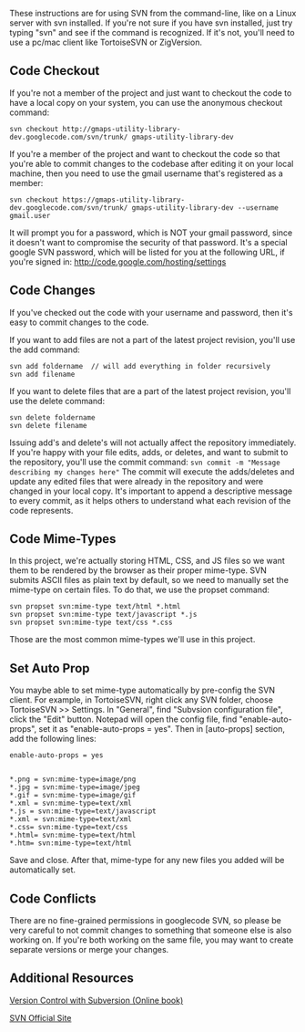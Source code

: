 These instructions are for using SVN from the command-line, like on a Linux server with svn installed. If you're not sure if you have svn installed, just try typing "svn" and see if the command is recognized. If it's not, you'll need to use a pc/mac client like TortoiseSVN or ZigVersion.

## Code Checkout ##

If you're not a member of the project and just want to checkout the code to have a local copy on your system, you can use the anonymous checkout command:

`svn checkout http://gmaps-utility-library-dev.googlecode.com/svn/trunk/ gmaps-utility-library-dev`


If you're a member of the project and want to checkout the code so that you're able to commit changes to the codebase after editing it on your local machine, then you need to use the gmail username that's registered as a member:

`svn checkout https://gmaps-utility-library-dev.googlecode.com/svn/trunk/ gmaps-utility-library-dev --username gmail.user`


It will prompt you for a password, which is NOT your gmail password, since it doesn't want to compromise the security of that password. It's a special google SVN password, which will be listed for you at the following URL, if you're signed in:
http://code.google.com/hosting/settings

## Code Changes ##

If you've checked out the code with your username and password, then it's easy to commit changes to the code.

If you want to add files are not a part of the latest project revision, you'll use the add command:

```
svn add foldername  // will add everything in folder recursively
svn add filename
```

If you want to delete files that are a part of the latest project revision, you'll use the delete command:

```
svn delete foldername
svn delete filename
```

Issuing add's and delete's will not actually affect the repository immediately.
If you're happy with your file edits, adds, or deletes, and want to submit to the repository, you'll use the commit command:
`svn commit -m "Message describing my changes here"`
The commit will execute the adds/deletes and update any edited files that were already in the repository and were changed in your local copy.
It's important to append a descriptive message to every commit, as it helps others to understand what each revision of the code represents.


## Code Mime-Types ##

In this project, we're actually storing HTML, CSS, and JS files so we want them to be rendered by the browser as their proper mime-type. SVN submits ASCII files as plain text by default, so we need to manually set the mime-type on certain files. To do that, we use the propset command:

```
svn propset svn:mime-type text/html *.html
svn propset svn:mime-type text/javascript *.js
svn propset svn:mime-type text/css *.css
```

Those are the most common mime-types we'll use in this project.

## Set Auto Prop ##

You maybe able to set mime-type automatically by pre-config the SVN client. For example, in TortoiseSVN, right click any SVN folder, choose TortoiseSVN >> Settings. In "General", find "Subvsion configuration file", click the "Edit" button. Notepad will open the config file, find "enable-auto-props", set it as "enable-auto-props = yes". Then in [auto-props] section, add the following lines:
```
enable-auto-props = yes


*.png = svn:mime-type=image/png
*.jpg = svn:mime-type=image/jpeg
*.gif = svn:mime-type=image/gif
*.xml = svn:mime-type=text/xml
*.js = svn:mime-type=text/javascript
*.xml = svn:mime-type=text/xml
*.css= svn:mime-type=text/css
*.html= svn:mime-type=text/html
*.htm= svn:mime-type=text/html
```
Save and close. After that, mime-type for any new files you added will be automatically set.

## Code Conflicts ##
There are no fine-grained permissions in googlecode SVN, so please be very careful to not commit changes to something that someone else is also working on. If you're both working on the same file, you may want to create separate versions or merge your changes.


## Additional Resources ##

[Version Control with Subversion (Online book)](http://svnbook.red-bean.com/)

[SVN Official Site](http://subversion.tigris.org/)